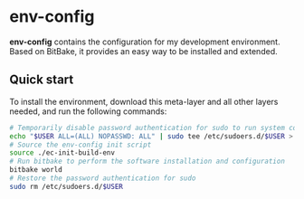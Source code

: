 # env-config

**env-config** contains the configuration for my development environment.
Based on BitBake, it provides an easy way to be installed and extended.


## Quick start

To install the environment, download this meta-layer and all other layers needed, and run the following commands:
```bash
# Temporarily disable password authentication for sudo to run system commands from BitBake (like apt)
echo "$USER ALL=(ALL) NOPASSWD: ALL" | sudo tee /etc/sudoers.d/$USER > /dev/null && sudo chmod 0440 /etc/sudoers.d/$USER
# Source the env-config init script
source ./ec-init-build-env
# Run bitbake to perform the software installation and configuration
bitbake world
# Restore the password authentication for sudo
sudo rm /etc/sudoers.d/$USER
```
